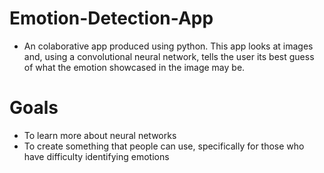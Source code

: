 # Emotion-Detection-App
- An colaborative app produced using python. This app looks at images and, using a convolutional neural network, tells the user its best guess of what the emotion showcased in the image may be.

# Goals
- To learn more about neural networks
- To create something that people can use, specifically for those who have difficulty identifying emotions


